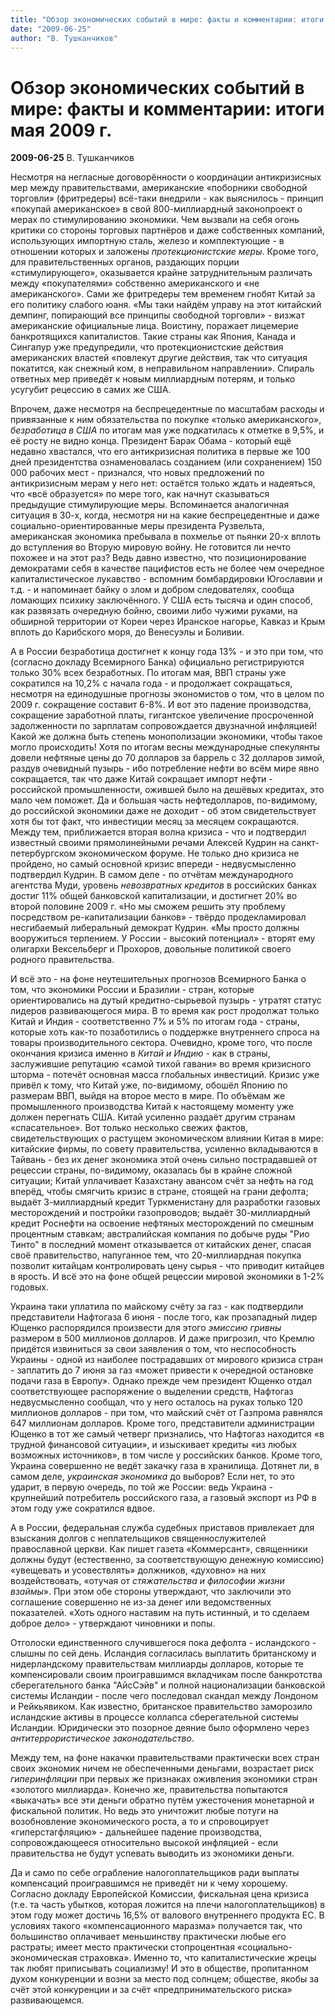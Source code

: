 ```yaml
---
title: "Обзор экономических событий в мире: факты и комментарии: итоги мая 2009 г."
date: "2009-06-25"
author: "В. Тушканчиков"
---
```


# Обзор экономических событий в мире: факты и комментарии: итоги мая 2009 г.

**2009-06-25** В. Тушканчиков

Несмотря на негласные договорённости о координации антикризисных мер между правительствами, американские «поборники свободной торговли» (фритредеры) всё-таки внедрили - как выяснилось - принцип «покупай американское» в свой 800-миллиардный законопроект о мерах по стимулированию экономики. Чем вызвали на себя огонь критики со стороны торговых партнёров и даже собственных компаний, использующих импортную сталь, железо и комплектующие - в отношении которых и заложены *протекционистские меры*. Кроме того, для правительственных органов, раздающих порции «стимулирующего», оказывается крайне затруднительным различать между «покупателями» собственно американского и «не американского». Сами же фритредеры тем временем гнобят Китай за его политику слабого юаня. «Мы таки найдём управу на этот китайский демпинг, попирающий все принципы свободной торговли» - визжат американские официальные лица. Воистину, поражает лицемерие банкротящихся капиталистов. Такие страны как Япония, Канада и Сингапур уже предупредили, что протекционистские действия американских властей «повлекут другие действия, так что ситуация покатится, как снежный ком, в неправильном направлении». Спираль ответных мер приведёт к новым миллиардным потерям, и только усугубит рецессию в самих же США.

Впрочем, даже несмотря на беспрецедентные по масштабам расходы и привязанные к ним обязательства по покупке «только американского», *безработица в США* по итогам мая уже подкатилась к отметке в 9,5%, и её росту не видно конца. Президент Барак Обама - который ещё недавно хвастался, что его антикризисная политика в первые же 100 дней президентства ознаменовалась созданием (или сохранением) 150 000 рабочих мест - признался, что новых предложений по антикризисным мерам у него нет: остаётся только ждать и надеяться, что «всё образуется» по мере того, как начнут сказываться предыдущие стимулирующие меры. Вспоминается аналогичная ситуация в 30-х, когда, несмотря ни на какие беспрецедентные и даже социально-ориентированные меры президента Рузвельта, американская экономика пребывала в похмелье от пьянки 20-х вплоть до вступления во Вторую мировую войну. Не готовится ли нечто похожее и на этот раз? Ведь давно известно, что позиционирование демократами себя в качестве пацифистов есть не более чем очередное капиталистическое лукавство - вспомним бомбардировки Югославии и т.д. - и напоминает байку о злом и добром следователях, сообща ломающих психику заключённого. У США есть тысяча и один способ, как развязать очередную бойню, своими либо чужими руками, на обширной территории от Кореи через Иранское нагорье, Кавказ и Крым вплоть до Карибского моря, до Венесуэлы и Боливии.

А в России безработица достигнет к концу года 13% - и это при том, что (согласно докладу Всемирного Банка) официально регистрируются только 30% всех безработных. По итогам мая, ВВП страны уже сократился на 10,2% с начала года - и продолжает сокращаться, несмотря на единодушные прогнозы экономистов о том, что в целом по 2009 г. сокращение составит 6-8%. И вот это падение производства, сокращение заработной платы, гигантское увеличение просроченной задолженности по зарплатам сопровождается двузначной инфляцией! Какой же должна быть степень монополизации экономики, чтобы такое могло происходить! Хотя по итогам весны международные спекулянты довели нефтяные цены до 70 долларов за баррель с 32 долларов зимой, раздув очевидный пузырь - ибо потребление нефти во всём мире явно сокращается, так что даже Китай сокращает импорт нефти - российской промышленности, ожившей было на дешёвых кредитах, это мало чем поможет. Да и большая часть нефтедолларов, по-видимому, до российской экономики даже не доходит - об этом свидетельствует хотя бы тот факт, что инвестиции месяц за месяцем сокращаются. Между тем, приближается вторая волна кризиса - что и подтвердил известный своими прямолинейными речами Алексей Кудрин на санкт-петербургском экономическом форуме. Не только дно кризиса не пройдено, но самый основной кризис впереди - недвусмысленно подтвердил Кудрин. В самом деле - по отчётам международного агентства Муди, уровень *невозвратных кредитов* в российских банках достиг 11% общей банковской капитализации, и достигнет 20% во второй половине 2009 г. «Но мы сможем решить эту проблему посредством ре-капитализации банков» - твёрдо продекламировал несгибаемый либеральный демократ Кудрин. «Мы просто должны вооружиться терпением. У России - высокий потенциал» - вторят ему олигархи Вексельберг и Прохоров, довольные политикой своего родного правительства.

И всё это - на фоне неутешительных прогнозов Всемирного Банка о том, что экономики России и Бразилии - стран, которые ориентировались на дутый кредитно-сырьевой пузырь - утратят статус лидеров развивающегося мира. В то время как рост продолжат только Китай и Индия - соответственно 7% и 5% по итогам года - страны, которые хоть как-то позаботились о поддержке внутреннего спроса на товары производительного сектора. Очевидно, кроме того, что после окончания кризиса именно в *Китай и Индию* - как в страны, заслужившие репутацию «самой тихой гавани» во время кризисного шторма - потечёт основная масса глобальных инвестиций. Кризис уже привёл к тому, что Китай уже, по-видимому, обошёл Японию по размерам ВВП, выйдя на второе место в мире. По объёмам же промышленного производства Китай к настоящему моменту уже должен перегнать США. Китай усиленно раздаёт другим странам «спасательное». Вот только несколько свежих фактов, свидетельствующих о растущем экономическом влиянии Китая в мире: китайские фирмы, по совету правительства, усиленно вкладываются в Тайвань - без их денег экономика этой очень сильно пострадавшей от рецессии страны, по-видимому, оказалась бы в крайне сложной ситуации; Китай уплачивает Казахстану авансом счёт за нефть на год вперёд, чтобы смягчить кризис в стране, стоящей на грани дефолта; выдаёт 3-миллиардный кредит Туркменистану для разработки газовых месторождений и постройки газопроводов; выдаёт 30-миллиардный кредит Роснефти на освоение нефтяных месторождений по смешным процентным ставкам; австралийская компания по добыче руды "Рио Тинто" в последний момент отказывается от китайских денег, спасая своё правительство, напуганное тем, что 20-миллиардная покупка позволит китайцам контролировать цену сырья - что приводит китайцев в ярость. И всё это на фоне общей рецессии мировой экономики в 1-2% годовых.

Украина таки уплатила по майскому счёту за газ - как подтвердили представители Нафтогаза 6 июня - после того, как прозападный лидер Ющенко распорядился произвести для этого *эмиссию гривны* размером в 500 миллионов долларов. И даже пригрозил, что Кремлю придётся извиниться за свои заявления о том, что неспособность Украины - одной из наиболее пострадавших от мирового кризиса стран - заплатить до 7 июня за газ «может привести к очередной остановке подачи газа в Европу». Однако прежде чем президент Ющенко отдал соответствующее распоряжение о выделении средств, Нафтогаз недвусмысленно сообщал, что у него осталось на руках только 120 миллионов долларов - при том, что майский счёт от Газпрома равнялся 647 миллионам долларов. Кроме того, представители администрации Ющенко в тот же самый четверг признались, что Нафтогаз находится «в трудной финансовой ситуации», и изыскивает кредиты «из любых возможных источников», в том числе у российских банков. Кроме того, Украина совершенно не ведёт закачку газа в хранилища. Дотянет ли, в самом деле, *украинская экономика* до выборов? Если нет, то это ударит, в первую очередь, по той же России: ведь Украина - крупнейший потребитель российского газа, а газовый экспорт из РФ в этом году уже сократился вдвое.

А в России, федеральная служба судебных приставов привлекает для взыскания долгов с неплательщиков священнослужителей православной церкви. Как пишет газета «Коммерсант», священники должны будут (естественно, за соответствующую денежную комиссию) «увещевать и усовествлять» должников, «духовно» на них воздействовать, «отучая от *стяжательства* *и* *философии жизни взаймы*». При этом обе стороны утверждают, что заключили это соглашение совершенно не из-за денег или ведомственных показателей. «Хоть одного наставим на путь истинный, и то сделаем доброе дело» - утверждают чиновники и попы.

Отголоски единственного случившегося пока дефолта - исландского - слышны по сей день. Исландия согласилась выплатить британскому и нидерландскому правительствам миллиарды долларов, которые те компенсировали своим проигравшимся вкладчикам после банкротства сберегательного банка "АйсСэйв" и полной национализации банковской системы Исландии - после чего последовал скандал между Лондоном и Рейкьявиком. Как известно, британское правительство заморозило исландские активы в процессе коллапса сберегательной системы Исландии. Юридически это позорное деяние было оформлено через *антитеррористическое законодательство*.

Между тем, на фоне накачки правительствами практически всех стран своих экономик ничем не обеспеченными деньгами, возрастает риск *гиперинфляции* при первых же признаках оживления экономики стран «золотого миллиарда». Конечно же, правительства попытаются «выкачать» все эти деньги обратно путём ужесточения монетарной и фискальной политик. Но ведь это уничтожит любые потуги на возобновление экономического роста, а то и спровоцирует «гиперстагфляцию» - дальнейшее падение производства, сопровождающееся относительно высокой инфляцией - если правительства не будут успевать выводить из экономики деньги.

Да и само по себе ограбление налогоплательщиков ради выплаты компенсаций проигравшимся не приведёт ни к чему хорошему. Согласно докладу Европейской Комиссии, фискальная цена кризиса (т.е. та часть убытков, которая ложится на плечи налогоплательщиков) в этом году может достичь 16,5% от валового внутреннего продукта ЕС. В условиях такого «компенсационного маразма» получается так, что большинство оплачивает меньшинству практически любые его растраты; имеет место практически стопроцентная «социально-экономическая страховка». Именно то, что капиталистические жрецы так любят приписывать социализму! И это в обществе, пропитанном духом конкуренции и возни за место под солнцем; обществе, якобы за счёт этой конкуренции и за счёт «предпринимательского риска» развивающемся.